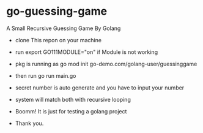 # go-guessing-game
A Small Recursive Guessing Game By Golang

- clone This repon on your machine
- run export GO111MODULE="on" if Module is not working
- pkg is running as go mod init go-demo.com/golang-user/guessinggame
- then run go run main.go

- secret number is auto generate and you have to input your number
- system will match both with recursive looping
- Boomm! It is just for testing a golang project
- Thank you.
